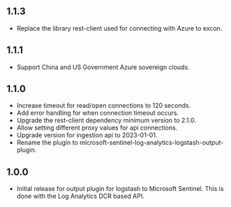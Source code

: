 ## 1.1.3
* Replace the library rest-client used for connecting with Azure to excon.

## 1.1.1
* Support China and US Government Azure sovereign clouds.

## 1.1.0 
* Increase timeout for read/open connections to 120 seconds.
* Add error handling for when connection timeout occurs.
* Upgrade the rest-client dependency minimum version to 2.1.0.
* Allow setting different proxy values for api connections.
* Upgrade version for ingestion api to 2023-01-01.
* Rename the plugin to microsoft-sentinel-log-analytics-logstash-output-plugin.

## 1.0.0
* Initial release for output plugin for logstash to Microsoft Sentinel. This is done with the Log Analytics DCR based API.